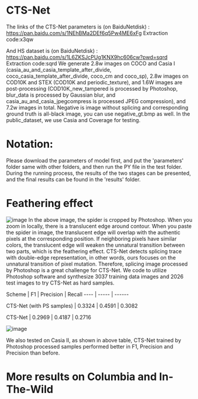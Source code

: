 # CTS-Net
The links of the CTS-Net parameters is (on BaiduNetdisk) : https://pan.baidu.com/s/1NEhBMa2DEf6q5Pw4ME6xFg 
Extraction code:x3qw

And HS dataset is (on BaiduNetdisk) : https://pan.baidu.com/s/1L6ZKSJcPUg1KNX9hc606cw?pwd=sqrd
Extraction code:sqrd
We generate 2.8w images on COCO and Casia I (casia_au_and_casia_template_after_divide, coco_casia_template_after_divide, coco_cm and coco_sp), 2.8w images on COD10K and STEX (COD10K and periodic_texture), and 1.6W images are post-processing (COD10K_new_tampered is processed by Photoshop, blur_data is processed by Gaussian blur, and casia_au_and_casia_jpegcompress is processed JPEG compression), and 7.2w images in total. Negative is image without splicing and corresponding ground truth is all-black image, you can use negative_gt.bmp as well. In the public_dataset, we use Casia and Coverage for testing. 

# Notation:
Please download the parameters of model first, and put the 'parameters' folder same with other folders, and then run the PY file in the test folder. During the running process, the results of the two stages can be presented, and the final results can be found in the 'results' folder.

# Feathering effect
![image](https://user-images.githubusercontent.com/73570008/151310727-02e5af0a-afdc-43d1-96b7-d25a1a961ce1.png)
In the above image, the spider is cropped by Photoshop. When you zoom in locally, there is a translucent edge around contour. When you paste the spider in image, the translucent edge will overlap with the authentic pixels at the corresponding position. If neighboring pixels have similar colors, the translucent edge will weaken the unnatural transition between two parts, which is the feathering effect.
CTS-Net detects splicing trace with double-edge representation, in other words, ours focuses on the unnatural transition of pixel mutation. Therefore, splicing image processed by Photoshop is a great challenge for CTS-Net. We code to utilize Photoshop software and synthesize 3037 training data images and 2026 test images to try CTS-Net as hard samples.

 Scheme  | F1  | Precision | Recall
 ---- | ----- | ------  
 

CTS-Net (with PS samples) | 0.3324 | 0.4591 | 0.3082

CTS-Net | 0.2969 | 0.4187 | 0.2716

![image](https://user-images.githubusercontent.com/73570008/151317428-61d763dc-6b0b-4355-af73-95eb45a7fd76.png)

We also tested on Casia II, as shown in above table, CTS-Net trained by Photoshop processed samples performed better in F1, Precision and Precision than before.
# More results on Columbia and In-The-Wild
